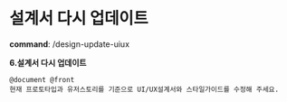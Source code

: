 # 설계서 다시 업데이트

**command**: /design-update-uiux

**6.설계서 다시 업데이트**  
```
@document @front 
현재 프로토타입과 유저스토리를 기준으로 UI/UX설계서와 스타일가이드를 수정해 주세요. 
```